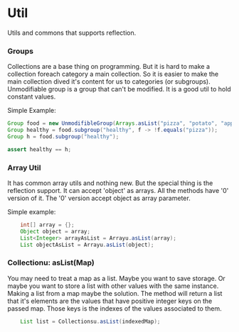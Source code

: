 # Util

Utils and commons that supports reflection.

### Groups
Collections are a base thing on programming. But it is hard to make a collection foreach
category a main collection. So it is easier to make the main collection dived it's content for
us to categories (or subgroups). Unmodifiable group is a group that can't be modified. It is a
good util to hold constant values.

Simple Example:

```java 
Group food = new UnmodifibleGroup(Arrays.asList("pizza", "potato", "apple", "orange"));
Group healthy = food.subgroup("healthy", f -> !f.equals("pizza"));
Group h = food.subgroup("healthy");

assert healthy == h;
```

### Array Util
It has common array utils and nothing new. But the special thing is the reflection support.
It can accept 'object' as arrays. All the methods have '0' version of it. The '0' version accept
object as array parameter.

Simple example:

```java 
    int[] array = {};
    Object object = array;
    List<Integer> arrayAsList = Arrayu.asList(array);
    List objectAsList = Arrayu.asList(object);
```

### Collectionu: asList(Map)
You may need to treat a map as a list. Maybe you want to save storage. Or maybe you want to
store a list with other values with the same instance. Making a list from a map maybe the
solution. The method will return a list that it's elements are the values that have positive
integer keys on the passed map. Those keys is the indexes of the values associated to them.

```java 
    List list = Collectionsu.asList(indexedMap);
```